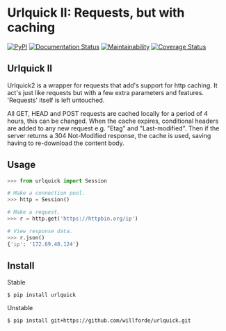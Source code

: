 Urlquick II: Requests, but with caching
=======================================

[![PyPI](https://img.shields.io/pypi/v/urlquick)](https://pypi.org/project/urlquick/)
[![Documentation Status](https://readthedocs.org/projects/urlquick/badge/?version=stable)](https://urlquick.readthedocs.io/en/stable/?badge=stable)
[![Maintainability](https://api.codeclimate.com/v1/badges/4f622589a4b8e24ac996/maintainability)](https://codeclimate.com/github/willforde/urlquick/maintainability)
[![Coverage Status](https://coveralls.io/repos/github/willforde/urlquick/badge.svg?branch=master)](https://coveralls.io/github/willforde/urlquick?branch=master)


Urlquick II
-----------
Urlquick2 is a wrapper for requests that add's support for http caching.
It act's just like requests but with a few extra parameters and features.
'Requests' itself is left untouched.

All GET, HEAD and POST requests are cached locally for a period of 4 hours, this can be changed. When the cache expires,
conditional headers are added to any new request e.g. "Etag" and "Last-modified". Then if the server
returns a 304 Not-Modified response, the cache is used, saving having to re-download the content body.


Usage
-----

```python
>>> from urlquick import Session

# Make a connection pool.
>>> http = Session()

# Make a request.
>>> r = http.get('https://httpbin.org/ip')

# View response data.
>>> r.json()
{'ip': '172.69.48.124'}
```


Install
-------
Stable
```console
$ pip install urlquick
```

Unstable
```console
$ pip install git+https://github.com/willforde/urlquick.git
```
